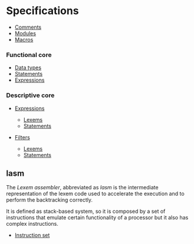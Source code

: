 # Specifications

- [Comments](comments.md)
- [Modules](modules.md)
- [Macros](macros.md)

### Functional core

- [Data types](functional/types.md)
- [Statements](functional/statements.md)
- [Expressions](functional/expressions.md)

### Descriptive core

- [Expressions](descriptive/expressions.md)
    - [Lexems](descriptive/expressions/lexemes.md)
    - [Statements](descriptive/expressions/statements.md)

- [Filters](descriptive/filters.md)
    - [Lexems](descriptive/filters/lexemes.md)
    - [Statements](descriptive/filters/statements.md)

## lasm

The _Lexem assembler_, abbreviated as _lasm_ is the intermediate representation of the lexem code used to accelerate the execution and to perform the backtracking correctly.

It is defined as stack-based system, so it is composed by a set of instructions that emulate certain functionality of a processor but it also has complex instructions.

- [Instruction set](lasm/instructions.md)
